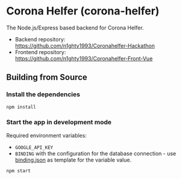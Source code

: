 # Corona Helfer (corona-helfer)

The Node.js/Express based backend for Corona Helfer.

* Backend repository:<br>
  https://github.com/n1ghty1993/Coronahelfer-Hackathon
* Frontend repository:<br>
  https://github.com/n1ghty1993/Coronahelfer-Front-Vue

## Building from Source
### Install the dependencies
```bash
npm install
```

### Start the app in development mode
Required environment variables:
* `GOOGLE_API_KEY`
* `BINDING` with the configuration for the database connection - use
[binding.json](docs/binding.json) as template for the variable value.

```bash
npm start
```
